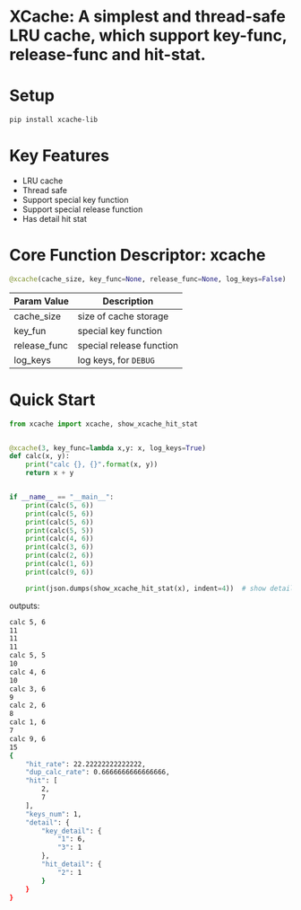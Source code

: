 XCache: A simplest and thread-safe LRU cache, which support key-func, release-func and hit-stat.
===============

Setup
===============
```bash
pip install xcache-lib
```


Key Features
===============
- LRU cache
- Thread safe
- Support special key function
- Support special release function
- Has detail hit stat


Core Function Descriptor: xcache
================

```python
@xcache(cache_size, key_func=None, release_func=None, log_keys=False)
```

| Param Value  | Description                 |
| ------------ | ----------------------------|
| cache_size   | size of cache storage       |
| key_fun      | special key function        |
| release_func | special release function    |
| log_keys     | log keys, for ``DEBUG``     |


Quick Start
===============

```python
from xcache import xcache, show_xcache_hit_stat


@xcache(3, key_func=lambda x,y: x, log_keys=True)
def calc(x, y):
    print("calc {}, {}".format(x, y))
    return x + y


if __name__ == "__main__":
    print(calc(5, 6))
    print(calc(5, 6))
    print(calc(5, 6))
    print(calc(5, 5))
    print(calc(4, 6))
    print(calc(3, 6))
    print(calc(2, 6))
    print(calc(1, 6))
    print(calc(9, 6))

    print(json.dumps(show_xcache_hit_stat(x), indent=4))  # show detail hit stat
```

outputs:

```bash
calc 5, 6
11
11
11
calc 5, 5
10
calc 4, 6
10
calc 3, 6
9
calc 2, 6
8
calc 1, 6
7
calc 9, 6
15
{
    "hit_rate": 22.22222222222222, 
    "dup_calc_rate": 0.6666666666666666, 
    "hit": [
        2, 
        7
    ], 
    "keys_num": 1, 
    "detail": {
        "key_detail": {
            "1": 6, 
            "3": 1
        }, 
        "hit_detail": {
            "2": 1
        }
    }
}
```
